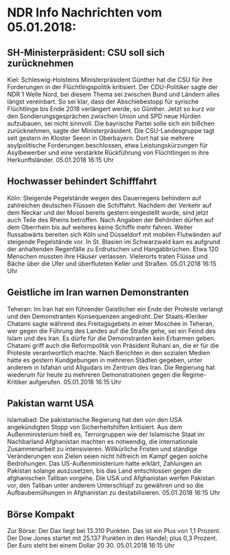 # NDR Info Nachrichten vom 05.01.2018:


## SH-Ministerpräsident: CSU soll sich zurücknehmen
Kiel: Schleswig-Holsteins Ministerpräsident Günther hat die CSU für ihre Forderungen in der Flüchtlingspolitik kritisiert. Der CDU-Politiker sagte der NDR 1 Welle Nord, bei diesem Thema sei zwischen Bund und Ländern alles längst vereinbart. So sei klar, dass der Abschiebestopp für syrische Flüchtlinge bis Ende 2018 verlängert werde, so Günther. Jetzt so kurz vor den Sondierungsgesprächen zwischen Union und SPD neue Hürden aufzubauen, sei nicht sinnvoll. Die bayrische Partei solle sich ein bißchen zurücknehmen, sagte der Ministerpräsident. Die CSU-Landesgruppe tagt seit gestern im Kloster Seeon in Oberbayern. Dort hat sie mehrere asylpolitische Forderungen beschlossen, etwa Leistungskürzungen für Asylbewerber und eine verstärkte Rückführung von Flüchtlingen in ihre Herkunftsländer. 05.01.2018 16:15 Uhr 

## Hochwasser behindert Schifffahrt
Köln: Steigende Pegelstände wegen des Dauerregens behindern auf zahlreichen deutschen Flüssen die Schiffahrt. Nachdem der Verkehr auf dem Neckar und der Mosel bereits gestern eingestellt wurde, sind jetzt auch Teile des Rheins betroffen. Nach Angaben der Behörden dürfen auf dem Oberrhein bis auf weiteres keine Schiffe mehr fahren. Weiter flussabwärts bereiten sich Köln und Düsseldorf mit mobilen Flutwänden auf steigende Pegelstände vor. In St. Blasien im Schwarzwald kam es aufgrund der anhaltenden Regenfälle zu Erdrutschen und Hangabbrüchen. Etwa 120 Menschen mussten ihre Häuser verlassen. Vielerorts traten Flüsse und Bäche über die Ufer und überfluteten Keller und Straßen. 05.01.2018 16:15 Uhr 

## Geistliche im Iran warnen Demonstranten
Teheran: Im Iran hat ein führender Geistlicher ein Ende der Proteste verlangt und den Demonstranten Konsequenzen angedroht. Der Staats-Kleriker Chatami sagte während des Freitagsgebets in einer Moschee in Teheran, wer gegen die Führung des Landes auf die Straße gehe, sei ein Feind des Islam und des Iran. Es dürfe für die Demonstranten kein Erbarmen geben. Chatami griff auch die Reformpolitik von Präsident Ruhani an, die er für die Proteste verantwortlich machte. Nach Berichten in den sozialen Medien hatte es gestern Kundgebungen in mehreren Städten gegeben, unter anderem in Isfahan und Aligudars im Zentrum des Iran. Die Regierung hat wiederum für heute zu mehreren Demonstrationen gegen die Regime-Kritiker aufgerufen. 05.01.2018 16:15 Uhr 

## Pakistan warnt USA
Islamabad:      Die pakistanische Regierung hat den von den USA angekündigten Stopp von Sicherheitshilfen kritisiert. Aus dem Außenministerium hieß es, Terrorgruppen wie der Islamische Staat im Nachbarland Afghanistan machten es notwendig, die internationale Zusammenarbeit zu intensivieren. Willkürliche Fristen und ständige Veränderungen von Zielen seien nicht hilfreich im Kampf gegen solche Bedrohungen. Das US-Außenministerium hatte erklärt, Zahlungen an Pakistan solange auszusetzen, bis das Land entschlossen gegen die afghanischen Taliban vorgehe. Die USA und Afghanistan werfen Pakistan vor, den Taliban unter anderem Unterschlupf zu gewähren und so die Aufbaubemühungen in Afghanistan zu destabilisieren. 05.01.2018 16:15 Uhr 

## Börse Kompakt
Zur Börse: Der Dax liegt bei 13.310 Punkten. Das ist ein Plus  von 1,1 Prozent. Der Dow Jones startet mit 25.137 Punkten in den Handel; plus 0,3 Prozent. Der Euro steht bei einem Dollar 20 30. 05.01.2018 16:15 Uhr 
